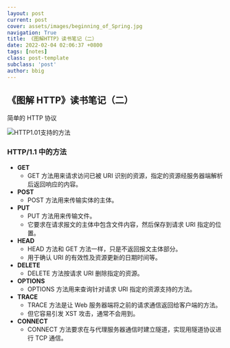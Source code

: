 ```yaml
---
layout: post
current: post
cover: assets/images/beginning_of_Spring.jpg
navigation: True
title: 《图解HTTP》读书笔记（二）
date: 2022-02-04 02:06:37 +0800
tags: [notes]
class: post-template
subclass: 'post'
author: bbig
---
```


##  《图解 HTTP》读书笔记（二）

简单的 HTTP 协议



![HTTP1.01支持的方法](https://bbbiggest.github.io/assets/images/HTTP1.01支持的方法.png)

### HTTP/1.1 中的方法

- **GET**
  - GET 方法用来请求访问已被 URI 识别的资源，指定的资源经服务器端解析后返回响应的内容。
- **POST**
  - POST 方法用来传输实体的主体。
- **PUT**
  - PUT 方法用来传输文件。
  - 它要求在请求报文的主体中包含文件内容，然后保存到请求 URI 指定的位置。
- **HEAD**
  - HEAD 方法和 GET 方法一样，只是不返回报文主体部分。
  - 用于确认 URI 的有效性及资源更新的日期时间等。
- **DELETE**
  - DELETE 方法按请求 URI 删除指定的资源。
- **OPTIONS**
  - OPTIONS 方法用来查询针对请求 URI 指定的资源支持的方法。
- **TRACE**
  - TRACE 方法是让 Web 服务器端将之前的请求通信返回给客户端的方法。
  - 但它容易引发 XST 攻击，通常不会用到。
- **CONNECT**
  - CONNECT 方法要求在与代理服务器通信时建立隧道，实现用隧道协议进行 TCP 通信。





